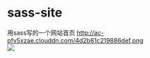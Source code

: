 # sass-site
用sass写的一个网站首页
http://ac-pfv5xzae.clouddn.com/4d2b81c219886def.png
<img src="http://ac-pfv5xzae.clouddn.com/4d2b81c219886def.png" style="display:block;">
